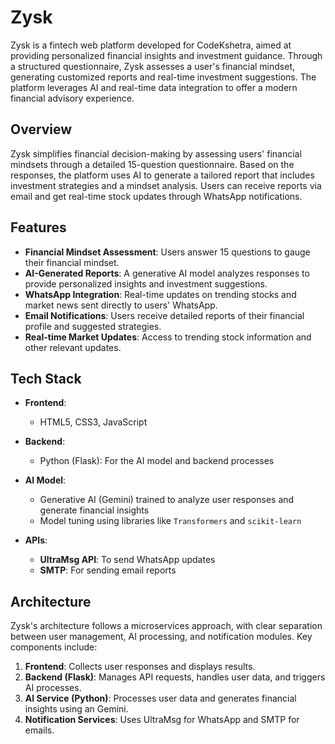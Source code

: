 # Zysk

Zysk is a fintech web platform developed for CodeKshetra, aimed at providing personalized financial insights and investment guidance. Through a structured questionnaire, Zysk assesses a user's financial mindset, generating customized reports and real-time investment suggestions. The platform leverages AI and real-time data integration to offer a modern financial advisory experience.

## Overview

Zysk simplifies financial decision-making by assessing users' financial mindsets through a detailed 15-question questionnaire. Based on the responses, the platform uses AI to generate a tailored report that includes investment strategies and a mindset analysis. Users can receive reports via email and get real-time stock updates through WhatsApp notifications.

## Features

- **Financial Mindset Assessment**: Users answer 15 questions to gauge their financial mindset.
- **AI-Generated Reports**: A generative AI model analyzes responses to provide personalized insights and investment suggestions.
- **WhatsApp Integration**: Real-time updates on trending stocks and market news sent directly to users' WhatsApp.
- **Email Notifications**: Users receive detailed reports of their financial profile and suggested strategies.
- **Real-time Market Updates**: Access to trending stock information and other relevant updates.

## Tech Stack

- **Frontend**:

  - HTML5, CSS3, JavaScript

- **Backend**:

  - Python (Flask): For the AI model and backend processes

- **AI Model**:

  - Generative AI (Gemini) trained to analyze user responses and generate financial insights
  - Model tuning using libraries like `Transformers` and `scikit-learn`

- **APIs**:
  - **UltraMsg API**: To send WhatsApp updates
  - **SMTP**: For sending email reports

## Architecture

Zysk's architecture follows a microservices approach, with clear separation between user management, AI processing, and notification modules. Key components include:

1. **Frontend**: Collects user responses and displays results.
2. **Backend (Flask)**: Manages API requests, handles user data, and triggers AI processes.
3. **AI Service (Python)**: Processes user data and generates financial insights using an Gemini.
4. **Notification Services**: Uses UltraMsg for WhatsApp and SMTP for emails.
